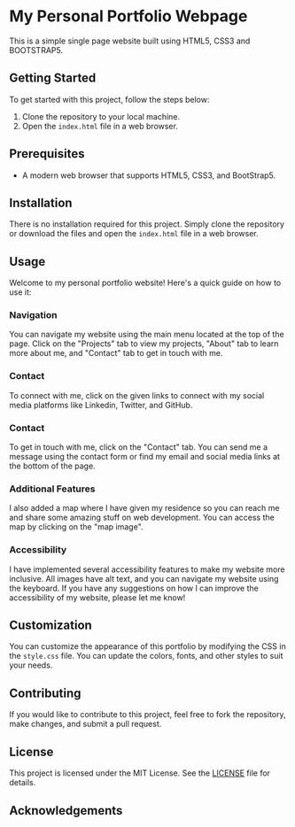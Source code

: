 # My Personal Portfolio Webpage

This is a simple single page website built using HTML5, CSS3 and BOOTSTRAP5.

## Getting Started

To get started with this project, follow the steps below:

1. Clone the repository to your local machine.
2. Open the `index.html` file in a web browser.

## Prerequisites

- A modern web browser that supports HTML5, CSS3, and BootStrap5.

## Installation

There is no installation required for this project. Simply clone the repository or download the files and open the `index.html` file in a web browser.

## Usage

Welcome to my personal portfolio website! Here's a quick guide on how to use it:

### Navigation

You can navigate my website using the main menu located at the top of the page. Click on the "Projects" tab to view my projects, "About" tab to learn more about me, and "Contact" tab to get in touch with me.

### Contact

To connect with me, click on the given links to connect with my social media platforms like Linkedin, Twitter, and GitHub.

### Contact

To get in touch with me, click on the "Contact" tab. You can send me a message using the contact form or find my email and social media links at the bottom of the page.

### Additional Features

I also added a map where I have given my residence so you can reach me and share some amazing stuff on web development. You can access the map by clicking on the "map image".

### Accessibility

I have implemented several accessibility features to make my website more inclusive. All images have alt text, and you can navigate my website using the keyboard. If you have any suggestions on how I can improve the accessibility of my website, please let me know!


## Customization

You can customize the appearance of this portfolio by modifying the CSS in the `style.css` file. You can update the colors, fonts, and other styles to suit your needs.

## Contributing

If you would like to contribute to this project, feel free to fork the repository, make changes, and submit a pull request.

## License

This project is licensed under the MIT License. See the [LICENSE](LICENSE) file for details.

## Acknowledgements
